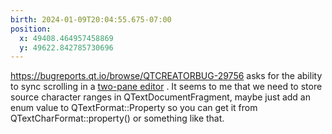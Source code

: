 ```yaml
---
birth: 2024-01-09T20:04:55.675-07:00
position:
  x: 49408.464957458869
  y: 49622.842785730696
---
```

<https://bugreports.qt.io/browse/QTCREATORBUG-29756> asks for the ability to
sync scrolling in a 
[two-pane editor](two-pane-markdown-editor.md#Markdown_syntax_and_a_preview_side-by-side)
. It seems to me that we need to store source character ranges in
QTextDocumentFragment, maybe just add an enum value to QTextFormat::Property so
you can get it from QTextCharFormat::property() or something like that.

